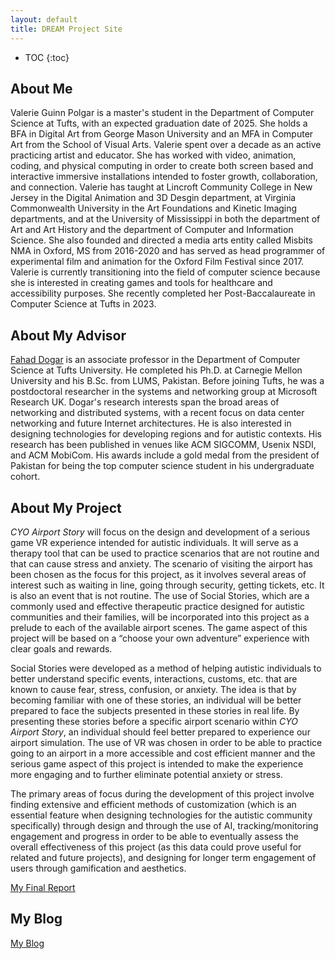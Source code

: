 ```yaml
---
layout: default
title: DREAM Project Site
---
```


* TOC
{:toc}

## About Me

Valerie Guinn Polgar is a master's student in the Department of Computer Science at Tufts, with an expected graduation date of 2025. She holds a BFA in Digital Art from George Mason University and an MFA in Computer Art from the School of Visual Arts. Valerie spent over a decade as an active practicing artist and educator. She has worked with video, animation, coding, and physical computing in order to create both screen based and interactive immersive installations intended to foster growth, collaboration, and connection. Valerie has taught at Lincroft Community College in New Jersey in the Digital Animation and 3D Desgin department, at Virginia Commonwealth University in the Art Foundations and Kinetic Imaging departments, and at the University of Mississippi in both the department of Art and Art History and the department of Computer and Information Science. She also founded and directed a media arts entity called Misbits NMA in Oxford, MS from 2016-2020 and has served as head programmer of experimental film and animation for the Oxford Film Festival since 2017. Valerie is currently transitioning into the field of computer science because she is interested in creating games and tools for healthcare and accessibility purposes. She recently completed her Post-Baccalaureate in Computer Science at Tufts in 2023.

## About My Advisor

<a href="https://sites.google.com/site/fahaddogar/home" target="_blank">Fahad Dogar</a> is an associate professor in the Department of Computer Science at Tufts University. He completed his Ph.D. at Carnegie Mellon University and his B.Sc. from LUMS, Pakistan. Before joining Tufts, he was a postdoctoral researcher in the systems and networking group at Microsoft Research UK. Dogar's research interests span the broad areas of networking and distributed systems, with a recent focus on data center networking and future Internet architectures. He is also interested in designing technologies for developing regions and for autistic contexts. His research has been published in venues like ACM SIGCOMM, Usenix NSDI, and ACM MobiCom. His awards include a gold medal from the president of Pakistan for being the top computer science student in his undergraduate cohort.

## About My Project

*CYO Airport Story* will focus on the design and development of a serious game VR experience intended for autistic individuals. It will serve as a therapy tool that can be used to practice scenarios that are not routine and that can cause stress and anxiety. The scenario of visiting the airport has been chosen as the focus for this project, as it involves several areas of interest such as waiting in line, going through security, getting tickets, etc. It is also an event that is not routine. The use of Social Stories, which are a commonly used and effective therapeutic practice designed for autistic communities and their families, will be incorporated into this project as a prelude to each of the available airport scenes. The game aspect of this project will be based on a “choose your own adventure” experience with clear goals and rewards. 

Social Stories were developed as a method of helping autistic individuals to better understand specific events, interactions, customs, etc. that are known to cause fear, stress, confusion, or anxiety. The idea is that by becoming familiar with one of these stories, an individual will be better prepared to face the subjects presented in these stories in real life. By presenting these stories before a specific airport scenario within *CYO Airport Story*, an individual should feel better prepared to experience our airport simulation. The use of VR was chosen in order to be able to practice going to an airport in a more accessible and cost efficient manner and the serious game aspect of this project is intended to make the experience more engaging and to further eliminate potential anxiety or stress.

The primary areas of focus during the development of this project involve finding extensive and efficient methods of customization (which is an essential feature when designing technologies for the autistic community specifically) through design and through the use of AI, tracking/monitoring engagement and progress in order to be able to eventually assess the overall effectiveness of this project (as this data could prove useful for related and future projects), and designing for longer term engagement of users through gamification and aesthetics.

[My Final Report](files/finalreport.pdf)

## My Blog

[My Blog](blog.html)
